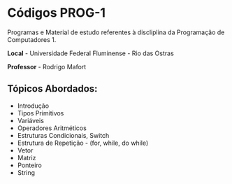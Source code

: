 # Códigos PROG-1 

Programas e Material de estudo referentes à discliplina da Programação de Computadores 1.

**Local** - Universidade Federal Fluminense -  Rio das Ostras 

**Professor** - Rodrigo Mafort

## Tópicos Abordados: 

- Introdução  
- Tipos Primitivos
- Variáveis
- Operadores Aritméticos 
- Estruturas Condicionais, Switch
- Estrutura de Repetição - (for, while, do while)
- Vetor
- Matriz
- Ponteiro
- String
